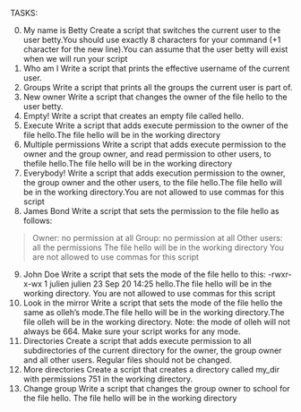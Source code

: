 TASKS:

0. My name is Betty
Create a script that switches the current user to the user betty.You should use exactly 8 characters for your command (+1 character for the new line).You can assume that the user betty will exist when we will run your script
1. Who am I
Write a script that prints the effective username of the current user.
2. Groups
Write a script that prints all the groups the current user is part of.
3. New owner
Write a script that changes the owner of the file hello to the user betty.
4. Empty!
Write a script that creates an empty file called hello.
5. Execute
Write a script that adds execute permission to the owner of the file hello.The file hello will be in the working directory
6. Multiple permissions
Write a script that adds execute permission to the owner and the group owner, and read permission to other users, to thefile hello.The file hello will be in the working directory
7. Everybody!
Write a script that adds execution permission to the owner, the group owner and the other users, to the file hello.The file hello will be in the working directory.You are not allowed to use commas for this script
8. James Bond
Write a script that sets the permission to the file hello as follows:
 >Owner: no permission at all
 >Group: no permission at all
 >Other users: all the permissions
The file hello will be in the working directory You are not allowed to use commas for this script
9. John Doe
Write a script that sets the mode of the file hello to this: -rwxr-x-wx 1 julien julien 23 Sep 20 14:25 hello.The file hello will be in the working directory. You are not allowed to use commas for this script
10. Look in the mirror
Write a script that sets the mode of the file hello the same as olleh’s mode.The file hello will be in the working directory.The file olleh will be in the working directory.
Note: the mode of olleh will not always be 664. Make sure your script works for any mode.
11. Directories
Create a script that adds execute permission to all subdirectories of the current directory for the owner, the group owner and all other users. Regular files should not be changed.
12. More directories
Create a script that creates a directory called my_dir with permissions 751 in the working directory.
13. Change group
Write a script that changes the group owner to school for the file hello. The file hello will be in the working directory
